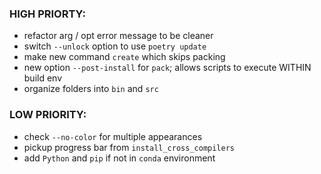### HIGH PRIORTY:
- refactor arg / opt error message to be cleaner
- switch `--unlock` option to use `poetry update`
- make new command `create` which skips packing
- new option `--post-install` for `pack`;
  allows scripts to execute WITHIN build env
- organize folders into `bin` and `src`
### LOW PRIORITY:
- check `--no-color` for multiple appearances
- pickup progress bar from `install_cross_compilers`
- add `Python` and `pip` if not in `conda` environment
